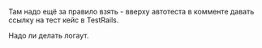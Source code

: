 Там надо ещё за правило взять - вверху автотеста в комменте давать ссылку на тест кейс в TestRails.

Надо ли делать логаут.



